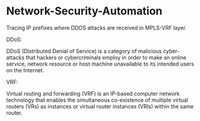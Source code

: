 # Network-Security-Automation
Tracing IP prefixes where DDOS attacks are received in MPLS-VRF layer. 

DDoS:

DDoS (Distributed Denial of Service) is a category of malicious cyber-attacks that hackers or cybercriminals employ in order to make an online service, network resource or host machine unavailable to its intended users on the Internet.

VRF:

Virtual routing and forwarding (VRF) is an IP-based computer network technology that enables the simultaneous co-existence of multiple virtual routers (VRs) as instances or virtual router instances (VRIs) within the same router.
